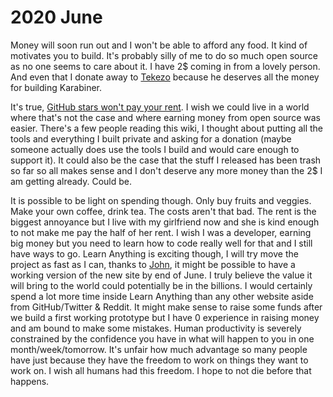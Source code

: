# 2020 June

Money will soon run out and I won't be able to afford any food. It kind of motivates you to build. It's probably silly of me to do so much open source as no one seems to care about it. I have 2\$ coming in from a lovely person. And even that I donate away to [Tekezo](https://github.com/tekezo) because he deserves all the money for building Karabiner.

It's true, [GitHub stars won't pay your rent](https://medium.com/@kitze/github-stars-wont-pay-your-rent-8b348e12baed). I wish we could live in a world where that's not the case and where earning money from open source was easier. There's a few people reading this wiki, I thought about putting all the tools and everything I built private and asking for a donation (maybe someone actually does use the tools I build and would care enough to support it). It could also be the case that the stuff I released has been trash so far so all makes sense and I don't deserve any more money than the 2\$ I am getting already. Could be.

It is possible to be light on spending though. Only buy fruits and veggies. Make your own coffee, drink tea. The costs aren't that bad. The rent is the biggest annoyance but I live with my girlfriend now and she is kind enough to not make me pay the half of her rent. I wish I was a developer, earning big money but you need to learn how to code really well for that and I still have ways to go. Learn Anything is exciting though, I will try move the project as fast as I can, thanks to [John](https://github.com/jletey), it might be possible to have a working version of the new site by end of June. I truly believe the value it will bring to the world could potentially be in the billions. I would certainly spend a lot more time inside Learn Anything than any other website aside from GitHub/Twitter & Reddit. It might make sense to raise some funds after we build a first working prototype but I have 0 experience in raising money and am bound to make some mistakes. Human productivity is severely constrained by the confidence you have in what will happen to you in one month/week/tomorrow. It's unfair how much advantage so many people have just because they have the freedom to work on things they want to work on. I wish all humans had this freedom. I hope to not die before that happens.
